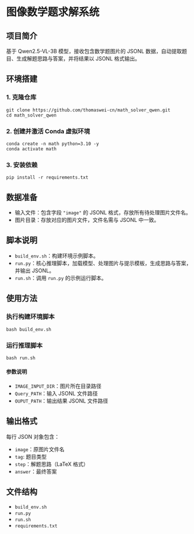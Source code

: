 # 图像数学题求解系统

## 项目简介
基于 Qwen2.5-VL-3B 模型，接收包含数学题图片的 JSONL 数据，自动提取题目、生成解题思路与答案，并将结果以 JSONL 格式输出。

## 环境搭建

### 1. 克隆仓库
```shell
git clone https://github.com/thomaswei-cn/math_solver_qwen.git
cd math_solver_qwen
```

### 2. 创建并激活 Conda 虚拟环境
```shell
conda create -n math python=3.10 -y
conda activate math
```

### 3. 安装依赖
```shell
pip install -r requirements.txt
```

## 数据准备
- 输入文件：包含字段 `"image"` 的 JSONL 格式，存放所有待处理图片文件名。
- 图片目录：存放对应的图片文件，文件名需与 JSONL 中一致。

## 脚本说明

- `build_env.sh`：构建环境示例脚本。
- `run.py`：核心推理脚本，加载模型、处理图片与提示模板，生成思路与答案，并输出 JSONL。
- `run.sh`：调用 `run.py` 的示例运行脚本。

## 使用方法

### 执行构建环境脚本
```shell
bash build_env.sh
```

### 运行推理脚本
```shell
bash run.sh
```

#### 参数说明
- `IMAGE_INPUT_DIR`：图片所在目录路径
- `Query_PATH`：输入 JSONL 文件路径
- `OUPUT_PATH`：输出结果 JSONL 文件路径

## 输出格式
每行 JSON 对象包含：
- `image`：原图片文件名  
- `tag`: 题目类型
- `step`：解题思路（LaTeX 格式）
- `answer`：最终答案  

## 文件结构
- `build_env.sh`  
- `run.py`  
- `run.sh`  
- `requirements.txt`  
